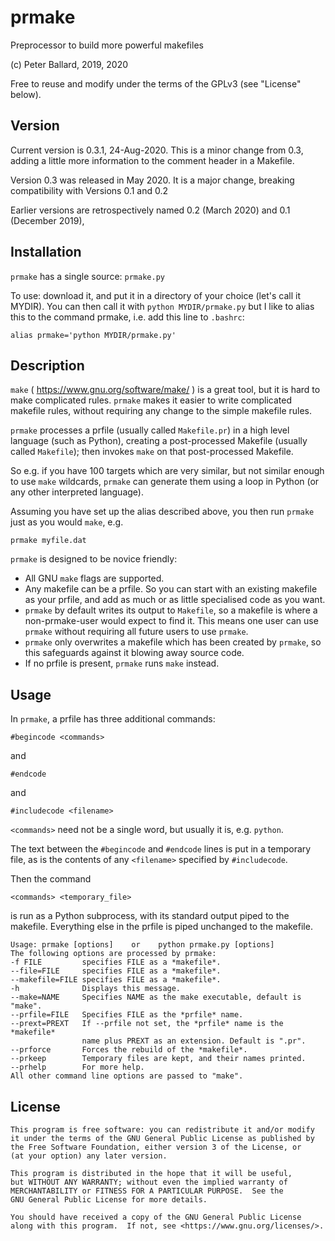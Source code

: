 # prmake
Preprocessor to build more powerful makefiles

(c) Peter Ballard, 2019, 2020

Free to reuse and modify under the terms of the GPLv3 (see "License" below).

Version
-------
Current version is 0.3.1, 24-Aug-2020.
This is a minor change from 0.3, adding a little more information to the comment header in a Makefile.

Version 0.3 was released in May 2020. It is a major change, breaking compatibility with Versions 0.1 and 0.2

Earlier versions are retrospectively named 0.2 (March 2020) and 0.1 (December 2019),

Installation
------------
`prmake` has a single source: `prmake.py`

To use: download it, and put it in a directory of your choice (let's call it MYDIR).
You can then call it with `python MYDIR/prmake.py`
but I like to alias this to the command prmake, i.e. add this line to `.bashrc`:

    alias prmake='python MYDIR/prmake.py'

Description
-----------
`make` ( https://www.gnu.org/software/make/ ) is a great tool, but it is hard to make complicated rules.
`prmake` makes it easier to write complicated makefile rules,
without requiring any change to the simple makefile rules.

`prmake` processes a prfile (usually called `Makefile.pr`)
in a high level language (such as Python),
creating a post-processed Makefile (usually called `Makefile`);
then invokes `make` on that post-processed Makefile.

So e.g. if you have 100 targets which are very similar, but not similar enough to use `make` wildcards,
`prmake` can generate them using a loop in Python (or any other interpreted language).

Assuming you have set up the alias described above, you then run `prmake` just as you would `make`, e.g.

    prmake myfile.dat

`prmake` is designed to be novice friendly:
- All GNU `make` flags are supported.
- Any makefile can be a prfile. So you can start with an existing makefile as your prfile,
  and add as much or as little specialised code as you want.
- `prmake` by default writes its output to `Makefile`,
  so a makefile is where a non-prmake-user would expect to find it.
  This means one user can use `prmake` without requiring all future users to use `prmake`.
- `prmake` only overwrites a makefile which has been created by `prmake`,
  so this safeguards against it blowing away source code.
- If no prfile is present, `prmake` runs `make` instead.

Usage
-----
In `prmake`, a prfile has three additional commands:

    #begincode <commands>

and

    #endcode

and

    #includecode <filename>

`<commands>` need not be a single word, but usually it is, e.g. `python`.

The text between the `#begincode` and `#endcode` lines is put in a temporary file,
as is the contents of any `<filename>` specified by `#includecode`.

Then the command

    <commands> <temporary_file>

is run as a Python subprocess,
with its standard output piped to the makefile.
Everything else in the prfile is piped unchanged to the makefile.

    Usage: prmake [options]    or    python prmake.py [options]
    The following options are processed by prmake:
    -f FILE         specifies FILE as a *makefile*.
    --file=FILE     specifies FILE as a *makefile*.
    --makefile=FILE specifies FILE as a *makefile*.
    -h              Displays this message.
    --make=NAME     Specifies NAME as the make executable, default is "make".
    --prfile=FILE   Specifies FILE as the *prfile* name.
    --prext=PREXT   If --prfile not set, the *prfile* name is the *makefile*
                    name plus PREXT as an extension. Default is ".pr".
    --prforce       Forces the rebuild of the *makefile*.
    --prkeep        Temporary files are kept, and their names printed.
    --prhelp        For more help.
    All other command line options are passed to "make".

License
-------
    This program is free software: you can redistribute it and/or modify
    it under the terms of the GNU General Public License as published by
    the Free Software Foundation, either version 3 of the License, or
    (at your option) any later version.

    This program is distributed in the hope that it will be useful,
    but WITHOUT ANY WARRANTY; without even the implied warranty of
    MERCHANTABILITY or FITNESS FOR A PARTICULAR PURPOSE.  See the
    GNU General Public License for more details.

    You should have received a copy of the GNU General Public License
    along with this program.  If not, see <https://www.gnu.org/licenses/>.

